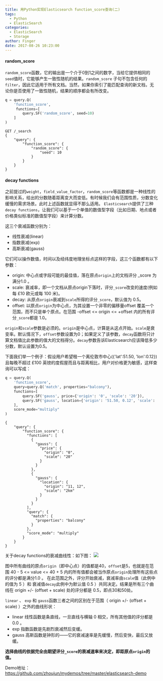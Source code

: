 ```yaml
---
title: 用Python实现Elasticsearch function_score查询(二)
tags:
  - Python
  - ElasticSearch
categories:
  - ElasticSearch
  - Storage
author: Finger
date: 2017-08-26 10:23:00
---
```



#### random_score

`random_score`函数，它的输出是一个介于0到1之间的数字，当给它提供相同的`seed`值时，它能够产生一致性随机的结果。`random_score` 子句不包含任何的`filter`，因此它适用于所有文档。当然，如果你索引了能匹配查询的新文档，无论你是否使用了一致性随机，结果的顺序都会有所改变。

```python
q = query.Q(
    'function_score',
     functions=[
        query.SF('random_score', seed=10)
    ]
)
```

```
GET /_search
{
    "query": {
        "function_score": {
            "random_score": {
                "seed": 10
            }
        }
    }
}
```
#### decay functions
之前提过的`weight`，`field_value_factor`，`random_score`等函数都是一种线性的影响关系，给出的分数随着距离变大而变低。有时候我们会有范围性质，分数变化缓慢的需求场景。此时上述函数就显得不那么适用。
`Elasticsearch`提供了三种`decay functions`，让我们可以基于一个单值的数值型字段（比如日期、地点或者价格类似标准的数值型字段）来计算分数。

这三个衰减函数分别为：
- 线性衰减(linear)
- 指数衰减(exp)
- 高斯衰减(gauss)

它们可以操作数值，时间以及经纬度地理坐标点这样的字段，这三个函数都有以下参数：
- origin: 中心点或字段可能的最佳值，落在原点`origin`上的文档评分 _score 为满分1.0 。
- scale:  衰减率，即一个文档从原点origin下落时，评分`_score`改变的速度(例如每 £10 欧元或每 100 米)。
- decay:  从原点`origin`衰减到`scale`所得的评分`_score`，默认值为 0.5。
- offset: 以原点`origin`为中心点，为其设置一个非零的偏移量offset 覆盖一个范围，而不只是单个原点。在范围 -offset <= origin <= +offset 内的所有评分`_score`都是 1.0。

`origin`和`scale`参数是必须的。`origin`是中心点，计算是从这点开始。`scale`是衰变率。默认情况下，`offset`参数设置为0；如果定义了该参数，`decay`函数将只计算文档值比此参数的值大的文档得分。`decay`参数告诉Elasticsearch应该降低多少分数，默认设置为0.5。

下面我们举一个例子：假设用户希望租一个离伦敦市中心({'lat':51.50, 'lon':0.12})且每晚不超过 £100 英镑的度假屋而且与距离相比，用户对价格更为敏感，这样查询可以写成：
```python
q = query.Q(
    'function_score',
    query=query.Q('match', properties="balcony"),
    functions=[
        query.SF('gauss', price={'origin': '0', 'scale': '20'}),
        query.SF('gauss', location={'origin': '51.50, 0.12', 'scale': '2km'})
    ],
    score_mode="multiply"
)
```

```
{  
    "query": {  
        "function_score": {  
          "functions": [  
            {  
              "gauss": {  
                "price": {  
                  "origin": "0",  
                  "scale": "20"  
                }  
              }  
            },  
            {  
              "gauss": {  
                "location": {  
                  "origin": "11, 12",  
                  "scale": "2km"  
                }  
              }  
            }  
          ],  
          "query": {  
            "match": {  
              "properties": "balcony"  
            }  
          },  
          "score_mode": "multiply"  
        }  
    }  
}  
```

关于decay functions的衰减曲线性：如下图：
![](/imgs/20170826/decay_2d.png)

图中所有曲线的原点`origin`（即中心点）的值都是40，`offset`是5，也就是在范围 40 - 5 <= value <= 40 + 5 内的所有值都会被当作原点`origin`处理所有这些点的评分都是满分1.0 。
在此范围之外，评分开始衰减，衰减率由`scale`值（此例中的值为 5 ）和 衰减值`decay`此例中为默认值 0.5 ）共同决定。结果是所有三个曲线在 origin +/- (offset + scale) 处的评分都是 0.5，即点30和50处。

`linear` 、 `exp` 和 `gauss`函数三者之间的区别在于范围（ origin +/- (offset + scale) ）之外的曲线形状：

- linear 线性函数是条直线，一旦直线与横轴 0 相交，所有其他值的评分都是 0.0 。
- exp 指数函数是先剧烈衰减然后变缓。
- gauss 高斯函数是钟形的——它的衰减速率是先缓慢，然后变快，最后又放缓。

**选择曲线的依据完全由期望评分`_score`的衰减速率来决定，即距原点`origin`的值。**

Demo地址：https://github.com/zhoujun/mydemos/tree/master/elasticsearch-demo